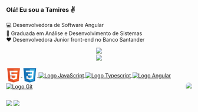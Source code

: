 ### Olá! Eu sou a Tamires ✌️


💻 Desenvolvedora de Software Angular
<br>
📓 Graduada em Análise e Desenvolvimento de Sistemas
<br>
❤️ Desenvolvedora Junior front-end no Banco Santander 
<div align="center">
  <a href="https://github.com/tamiresdib">
  <img height="170em" src="https://github-readme-stats.vercel.app/api?username=tamiresdib&show_icons=true&theme=synthwave&include_all_commits=true&count_private=true"/>
    <br>
  <img height="160em" src="https://github-readme-stats.vercel.app/api/top-langs/?username=tamiresdib&layout=compact&langs_count=7&theme=synthwave"/>
</div>
  
  <div style="display: inline_block"><br>
  <img align="center" alt="Logo HTML" height="40" width="40" src="https://raw.githubusercontent.com/devicons/devicon/master/icons/html5/html5-original.svg">
  <img align="center" alt="Logo CSS" height="40" width="40" src="https://raw.githubusercontent.com/devicons/devicon/master/icons/css3/css3-original.svg">
    <img align="center" alt="Logo JavaScript" height="40" width="40" src="https://upload.wikimedia.org/wikipedia/commons/thumb/6/6a/JavaScript-logo.png/800px-JavaScript-logo.png">
    <img align="center" alt="Logo Typescript" height="40" width="40" src="https://upload.wikimedia.org/wikipedia/commons/thumb/4/4c/Typescript_logo_2020.svg/2048px-Typescript_logo_2020.svg.png">
    <img align="center" alt="Logo Angular" height="40" width="40" src="https://angular.io/assets/images/logos/angularjs/AngularJS-Shield.svg">
    <img align="center" alt="Logo Git" height="50" width="50" src="https://img.icons8.com/color/512/git.png"
">
      
 <a href="https://picasion.com/">
 <img src="https://i.picasion.com/pic92/75e09678346c9ce4b9e44aa772682fce.gif" align="right" height="150" style="border-radius:50px; alt="https://picasion.com//></a><br><a href="https://picasion.com/"</a>
 
  </div>
  
  ##
  
 <div> 
   <a href="https://www.linkedin.com/in/tamires-dib-0772841a0" target="_blank"><img src="https://img.shields.io/badge/-LinkedIn-%230077B5?style=for-the-badge&logo=linkedin&logoColor=white" target="_blank"></a> 
    <a href = "mailto:tamiresdib6@gmail.com@gmail.com"><img src="https://img.shields.io/badge/-Gmail-%23333?style=for-the-badge&logo=gmail&logoColor=white" target="_blank"></a>
  <a href="https://www.instagram.com/dib.codes/" target="_blank"></a>

 
 
</div>
 
 
    
    

